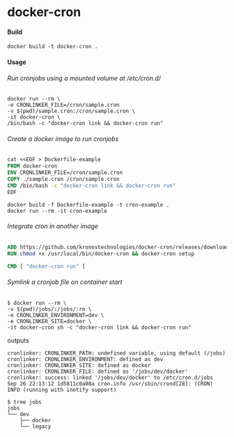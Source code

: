 # docker-cron

#### Build

```Shell
docker build -t docker-cron .
```

#### Usage

###### Run cronjobs using a mounted volume at /etc/cron.d/

```Shell
docker run --rm \
-e CRONLINKER_FILE=/cron/sample.cron
-v $(pwd)/sample.cron:/cron/sample.cron \
-it docker-cron \
/bin/bash -c "docker-cron link && docker-cron run"
```

###### Create a docker image to run cronjobs

```Dockerfile
cat <<EOF > Dockerfile-example
FROM docker-cron
ENV CRONLINKER_FILE=/cron/sample.cron
COPY ./sample.cron /cron/sample.cron
CMD /bin/bash -c "docker-cron link && docker-cron run"
EOF
```

```Shell
docker build -f Dockerfile-example -t cron-example .
docker run --rm -it cron-example
```

###### Integrate cron in another image

```Dockerfile
ADD https://github.com/kronostechnologies/docker-cron/releases/download/latest/docker-cron /usr/local/bin/docker-cron
RUN chmod +x /usr/local/bin/docker-cron && docker-cron setup

CMD [ "docker-cron run" ]
```

###### Symlink a cronjob file on container start

```Shell
$ docker run --rm \
-v $(pwd)/jobs/:/jobs/:ro \
-e CRONLINKER_ENVIRONMENT=dev \
-e CRONLINKER_SITE=docker \
-it docker-cron sh -c "docker-cron link && docker-cron run"
```
outputs
```
cronlinker: CRONLINKER_PATH: undefined variable, using default (/jobs)
cronlinker: CRONLINKER_ENVIRONMENT: defined as dev
cronlinker: CRONLINKER_SITE: defined as docker
cronlinker: CRONLINKER_FILE: defined as '/jobs/dev/docker'
cronlinker: success: linked '/jobs/dev/docker' to /etc/cron.d/jobs
Sep 26 22:13:12 1d5811c0a08a cron.info /usr/sbin/crond[28]: (CRON) INFO (running with inotify support)
```

```Shell
$ tree jobs
jobs
└── dev
    ├── docker
    └── legacy
```

